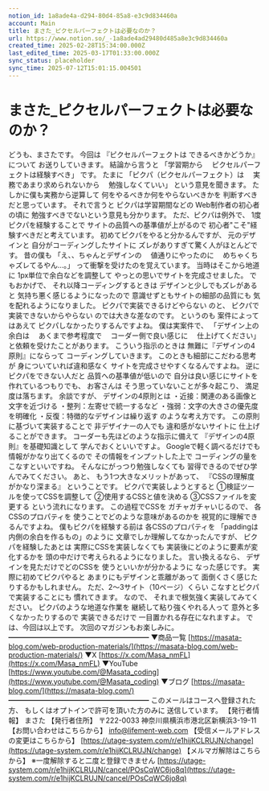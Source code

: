 ```yaml
---
notion_id: 1a8ade4a-d294-80d4-85a8-e3c9d834460a
account: Main
title: まさた_ピクセルパーフェクトは必要なのか？
url: https://www.notion.so/_-1a8ade4ad29480d485a8e3c9d834460a
created_time: 2025-02-28T15:34:00.000Z
last_edited_time: 2025-03-17T01:33:00.000Z
sync_status: placeholder
sync_time: 2025-07-12T15:01:15.004501
---
```

# まさた_ピクセルパーフェクトは必要なのか？

どうも、まさたです。
今回は
『ピクセルパーフェクトは
できるべきかどうか』について
お送りしていきます。
結論から言うと
「学習期から
　ピクセルパーフェクトは経験すべき」
です。
たまに
「ピクパ（ピクセルパーフェクト）は
　実務であまり求められないから
　勉強しなくていい」
という意見を聞きます。
たしかに僕も実務から逆算して
何をやるべきか何をやらないべきかを
判断すべきだと思っています。
それで言うと
ピクパは学習期間などの
Web制作者の初心者の頃に
勉強すべきでないという意見も分かります。
ただ、ピクパは例外で、
1度ピクパを経験することで
サイトの品質への基準値が上がるので
初心者"こそ"経験すべきだと考えています。
初めてピクパをやると分かるんですが、
元のデザインと
自分がコーディングしたサイトに
ズレがありすぎて驚く人がほとんどです。
昔の僕も
「え、、ちゃんとデザインの
　値通りにやったのに
　めちゃくちゃズレてるやん…。」
って衝撃を受けたのを覚えています。
当時はそこから地道に
1px単位で余白などを調整して
やっとの思いでサイトを完成させました。
でもおかげで、
それ以降コーディングするときは
デザインと少しでもズレがあると
気持ち悪く感じるようになったので
意識せずともサイトの細部の品質にも
気を配れるようになりました。
ピクパで実装できるけどやらない
のと、
ピクパで実装できないからやらない
のでは大きな差なのです。
というのも
案件によってはあえて
ピクパしなかったりするんですよね。
僕は実案件で、
「デザイン上の余白は
　あくまで参考程度で
　コーダー側で良い感じに
　仕上げてください」
と依頼を受けたことがあります。
こういう指示のときは
無難に『デザインの4原則』にならって
コーディングしていきます。
このときも細部にこだわる思考が
身についていれば違和感なく
サイトを完成させやすくなるんですよね。
逆にピクパをできない人だと
品質への基準値が低いので
自分は良い感じにサイトを
作れているつもりでも、
お客さんは
そう思っていないことが多々起こり、
満足度は落ちます。
余談ですが、
デザインの4原則とは
・近接：関連のある画像と文字を近づける
・整列：左寄せで統一するなど
・強弱：文字の大きさの優先度を明確化
・反復：特徴的なデザインは繰り返す
のような考え方です。
この原則に基づいて実装することで
非デザイナーの人でも
違和感がないサイトに
仕上げることができます。
コーダーも先ほどのような指示に備えて
『デザインの4原則』を基礎知識として
学んでおくといいですよ。
Googleで軽く調べるだけでも
情報がかなり出てくるので
その情報をインプットした上で
コーディングの量をこなすといいですね。
そんなにがっつり勉強しなくても
習得できるのでぜひ学んでみてください。
あと、
もう1つ大きなメリットがあって、
『CSSの理解度がかなり深まる』
ということです。
ピクパで実装しようとすると
①検証ツールを使ってCSSを調整して
②使用するCSSと値を決める
③CSSファイルを変更する
という流れになります。
この過程でCSSを
ガチャガチャいじるので、
各CSSのプロパティを
使うことでどのような意味があるのかを
視覚的に理解できるんですよね。
僕もピクパを経験する前は
各CSSのプロパティを
「paddingは内側の余白を作るもの」のように
文章でしか理解してなかったんですが、
ピクパを経験したあとは
実際にCSSを実装しなくても
実装後にどのように要素が変化するかを
頭の中だけで考えられるようになりました。
言い換えるなら、
デザインを見ただけでどのCSSを
使うといいかが分かるように
なった感じです。
実際に初めてピクパやると
あまりにもデザインと乖離があって
面倒くさく感じたりするかもしれません。
ただ、2〜3サイト（10ページ）くらい
こなすとピクパで実装することにも
慣れてきます。
なので、
それまで根気強く実装してみてください。
ピクパのような地道な作業を
継続して粘り強くやれる人って
意外と多くなかったりするので
実装できるだけで
一目置かれる存在になれますよ。
では、今回は以上です。
次回のマガジンもお楽しみに。
━━━━━━━━━━━━━━━━━━━━
▼商品一覧
[https://masata-blog.com/web-production-materials/](https://masata-blog.com/web-production-materials/)
▼X
[https://x.com/Masa_nmFL](https://x.com/Masa_nmFL)
▼YouTube
[https://www.youtube.com/@Masata_coding](https://www.youtube.com/@Masata_coding)
▼ブログ
[https://masata-blog.com/](https://masata-blog.com/)
━━━━━━━━━━━━━━━━━━━━
このメールはコースへ登録された方、
もしくはオプトインで許可を頂いた方のみに
送信しています。
【発行者情報】
まさた
【発行者住所】
〒222-0033
神奈川県横浜市港北区新横浜3-19-11
【お問い合わせはこちらから】
[info@lifement-web.com](mailto:info@lifement-web.com)
【受信メールアドレスの変更はこちらから】
[https://utage-system.com/r/e1hijKCLRUJN/change](https://utage-system.com/r/e1hijKCLRUJN/change)
【メルマガ解除はこちらから】
※一度解除すると二度と登録できません
[https://utage-system.com/r/e1hijKCLRUJN/cancel/POsCqWC6jo8q](https://utage-system.com/r/e1hijKCLRUJN/cancel/POsCqWC6jo8q)